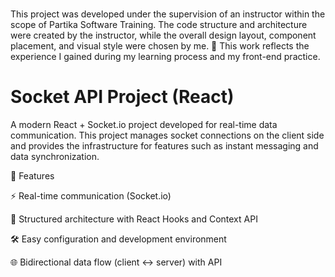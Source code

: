 #
This project was developed under the supervision of an instructor within the scope of Partika Software Training.
The code structure and architecture were created by the instructor, while the overall design layout, component placement, and visual style were chosen by me.
📄 This work reflects the experience I gained during my learning process and my front-end practice.

# Socket API Project (React)
A modern React + Socket.io project developed for real-time data communication.
This project manages socket connections on the client side and provides the infrastructure for features 
such as instant messaging and data synchronization.

🚀 Features

⚡ Real-time communication (Socket.io)

🧩 Structured architecture with React Hooks and Context API

🛠️ Easy configuration and development environment

🌐 Bidirectional data flow (client ↔ server) with API



